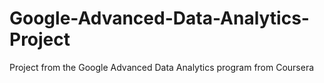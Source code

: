 # Google-Advanced-Data-Analytics-Project
Project from the Google Advanced Data Analytics program from Coursera
